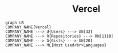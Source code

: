 <h1 align="center">Vercel</h1>

```mermaid
graph LR
COMPANY_NAME{Vercel}
COMPANY_NAME ---> U{Users} ---> UN[32]
COMPANY_NAME ---> R{Repositories} ---> RN[1118]
COMPANY_NAME ---> G{Gists} ---> GN[20]
COMPANY_NAME ---> ML{Most Used<br>Languages}
```
